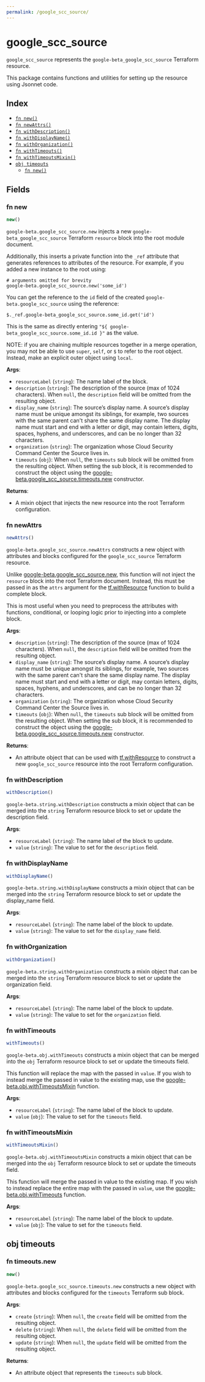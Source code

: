```yaml
---
permalink: /google_scc_source/
---
```


# google_scc_source

`google_scc_source` represents the `google-beta_google_scc_source` Terraform resource.



This package contains functions and utilities for setting up the resource using Jsonnet code.


## Index

* [`fn new()`](#fn-new)
* [`fn newAttrs()`](#fn-newattrs)
* [`fn withDescription()`](#fn-withdescription)
* [`fn withDisplayName()`](#fn-withdisplayname)
* [`fn withOrganization()`](#fn-withorganization)
* [`fn withTimeouts()`](#fn-withtimeouts)
* [`fn withTimeoutsMixin()`](#fn-withtimeoutsmixin)
* [`obj timeouts`](#obj-timeouts)
  * [`fn new()`](#fn-timeoutsnew)

## Fields

### fn new

```ts
new()
```


`google-beta.google_scc_source.new` injects a new `google-beta_google_scc_source` Terraform `resource`
block into the root module document.

Additionally, this inserts a private function into the `_ref` attribute that generates references to attributes of the
resource. For example, if you added a new instance to the root using:

    # arguments omitted for brevity
    google-beta.google_scc_source.new('some_id')

You can get the reference to the `id` field of the created `google-beta.google_scc_source` using the reference:

    $._ref.google-beta_google_scc_source.some_id.get('id')

This is the same as directly entering `"${ google-beta_google_scc_source.some_id.id }"` as the value.

NOTE: if you are chaining multiple resources together in a merge operation, you may not be able to use `super`, `self`,
or `$` to refer to the root object. Instead, make an explicit outer object using `local`.

**Args**:
  - `resourceLabel` (`string`): The name label of the block.
  - `description` (`string`): The description of the source (max of 1024 characters). When `null`, the `description` field will be omitted from the resulting object.
  - `display_name` (`string`): The source’s display name. A source’s display name must be unique
amongst its siblings, for example, two sources with the same parent
can&#39;t share the same display name. The display name must start and end
with a letter or digit, may contain letters, digits, spaces, hyphens,
and underscores, and can be no longer than 32 characters.
  - `organization` (`string`): The organization whose Cloud Security Command Center the Source
lives in.
  - `timeouts` (`obj`):  When `null`, the `timeouts` sub block will be omitted from the resulting object. When setting the sub block, it is recommended to construct the object using the [google-beta.google_scc_source.timeouts.new](#fn-google_scc_sourcetimeoutsnew) constructor.

**Returns**:
- A mixin object that injects the new resource into the root Terraform configuration.


### fn newAttrs

```ts
newAttrs()
```


`google-beta.google_scc_source.newAttrs` constructs a new object with attributes and blocks configured for the `google_scc_source`
Terraform resource.

Unlike [google-beta.google_scc_source.new](#fn-google_scc_sourcenew), this function will not inject the `resource`
block into the root Terraform document. Instead, this must be passed in as the `attrs` argument for the
[tf.withResource](https://github.com/tf-libsonnet/core/tree/main/docs#fn-withresource) function to build a complete block.

This is most useful when you need to preprocess the attributes with functions, conditional, or looping logic prior to
injecting into a complete block.

**Args**:
  - `description` (`string`): The description of the source (max of 1024 characters). When `null`, the `description` field will be omitted from the resulting object.
  - `display_name` (`string`): The source’s display name. A source’s display name must be unique
amongst its siblings, for example, two sources with the same parent
can&#39;t share the same display name. The display name must start and end
with a letter or digit, may contain letters, digits, spaces, hyphens,
and underscores, and can be no longer than 32 characters.
  - `organization` (`string`): The organization whose Cloud Security Command Center the Source
lives in.
  - `timeouts` (`obj`):  When `null`, the `timeouts` sub block will be omitted from the resulting object. When setting the sub block, it is recommended to construct the object using the [google-beta.google_scc_source.timeouts.new](#fn-google_scc_sourcetimeoutsnew) constructor.

**Returns**:
  - An attribute object that can be used with [tf.withResource](https://github.com/tf-libsonnet/core/tree/main/docs#fn-withresource) to construct a new `google_scc_source` resource into the root Terraform configuration.


### fn withDescription

```ts
withDescription()
```

`google-beta.string.withDescription` constructs a mixin object that can be merged into the `string`
Terraform resource block to set or update the description field.



**Args**:
  - `resourceLabel` (`string`): The name label of the block to update.
  - `value` (`string`): The value to set for the `description` field.


### fn withDisplayName

```ts
withDisplayName()
```

`google-beta.string.withDisplayName` constructs a mixin object that can be merged into the `string`
Terraform resource block to set or update the display_name field.



**Args**:
  - `resourceLabel` (`string`): The name label of the block to update.
  - `value` (`string`): The value to set for the `display_name` field.


### fn withOrganization

```ts
withOrganization()
```

`google-beta.string.withOrganization` constructs a mixin object that can be merged into the `string`
Terraform resource block to set or update the organization field.



**Args**:
  - `resourceLabel` (`string`): The name label of the block to update.
  - `value` (`string`): The value to set for the `organization` field.


### fn withTimeouts

```ts
withTimeouts()
```

`google-beta.obj.withTimeouts` constructs a mixin object that can be merged into the `obj`
Terraform resource block to set or update the timeouts field.

This function will replace the map with the passed in `value`. If you wish to instead merge the
passed in value to the existing map, use the [google-beta.obj.withTimeoutsMixin](TODO) function.

**Args**:
  - `resourceLabel` (`string`): The name label of the block to update.
  - `value` (`obj`): The value to set for the `timeouts` field.


### fn withTimeoutsMixin

```ts
withTimeoutsMixin()
```

`google-beta.obj.withTimeoutsMixin` constructs a mixin object that can be merged into the `obj`
Terraform resource block to set or update the timeouts field.

This function will merge the passed in value to the existing map. If you wish
to instead replace the entire map with the passed in `value`, use the [google-beta.obj.withTimeouts](TODO)
function.


**Args**:
  - `resourceLabel` (`string`): The name label of the block to update.
  - `value` (`obj`): The value to set for the `timeouts` field.


## obj timeouts



### fn timeouts.new

```ts
new()
```


`google-beta.google_scc_source.timeouts.new` constructs a new object with attributes and blocks configured for the `timeouts`
Terraform sub block.



**Args**:
  - `create` (`string`):  When `null`, the `create` field will be omitted from the resulting object.
  - `delete` (`string`):  When `null`, the `delete` field will be omitted from the resulting object.
  - `update` (`string`):  When `null`, the `update` field will be omitted from the resulting object.

**Returns**:
  - An attribute object that represents the `timeouts` sub block.
